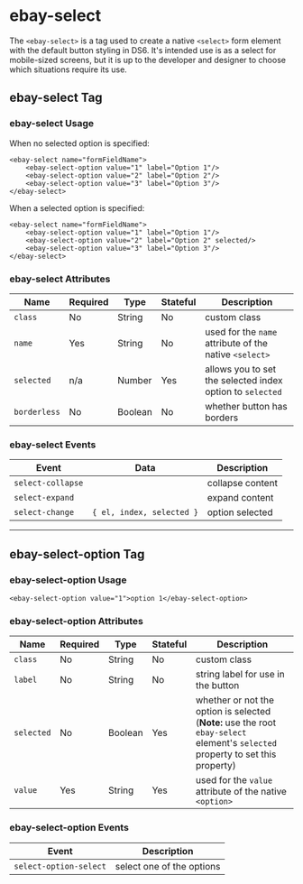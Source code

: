# ebay-select

The `<ebay-select>` is a tag used to create a native `<select>` form element with the default button styling in DS6. It's intended use is as a select for mobile-sized screens, but it is up to the developer and designer to choose which situations require its use.

## ebay-select Tag

### ebay-select Usage

When no selected option is specified:

```marko
<ebay-select name="formFieldName">
    <ebay-select-option value="1" label="Option 1"/>
    <ebay-select-option value="2" label="Option 2"/>
    <ebay-select-option value="3" label="Option 3"/>
</ebay-select>
```

When a selected option is specified:

```marko
<ebay-select name="formFieldName">
    <ebay-select-option value="1" label="Option 1"/>
    <ebay-select-option value="2" label="Option 2" selected/>
    <ebay-select-option value="3" label="Option 3"/>
</ebay-select>
```

### ebay-select Attributes

Name | Required | Type | Stateful | Description
--- | --- | --- | --- | ---
`class` | No | String | No | custom class
`name` | Yes | String | No | used for the `name` attribute of the native `<select>`
`selected` | n/a | Number | Yes | allows you to set the selected index option to `selected`
`borderless` | No | Boolean | No | whether button has borders

### ebay-select Events

Event | Data |  Description
--- | --- | ---
`select-collapse` | | collapse content
`select-expand` | | expand content
`select-change` | `{ el, index, selected }` | option selected

---

## ebay-select-option Tag

### ebay-select-option Usage

```marko
<ebay-select-option value="1">option 1</ebay-select-option>
```

### ebay-select-option Attributes

Name | Required | Type | Stateful | Description
--- | --- | --- | --- | ---
`class` | No | String | No | custom class
`label` | No | String | No | string label for use in the button
`selected` | No | Boolean | Yes | whether or not the option is selected (**Note:** use the root `ebay-select` element's `selected` property to set this property)
`value` | Yes | String | Yes | used for the `value` attribute of the native `<option>`

### ebay-select-option Events

Event | Description
--- | ---
`select-option-select` | select one of the options
